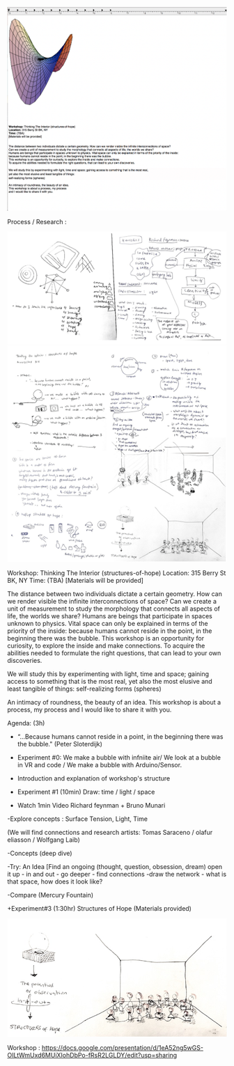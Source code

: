 
![Map 1](https://raw.githubusercontent.com/daniellagr/teachingasart/master/workshopfly.png)


Process / Research :

![Map 1](https://raw.githubusercontent.com/daniellagr/teachingasart/master/workshopthinng2.gif)
![Map 1](https://raw.githubusercontent.com/daniellagr/teachingasart/master/workshopthinkngprocess.gif)

Workshop: Thinking The Interior (structures-of-hope)
Location: 315 Berry St BK, NY
Time: (TBA)
[Materials will be provided] 


The distance between two individuals dictate a certain geometry. How can we render visible the infinite interconnections of space?
Can we create a unit of measurement to study the morphology that connects all aspects of life, the worlds we share? 
Humans are beings that participate in spaces unknown to physics. Vital space can only be explained in terms of the priority of the inside: 
because humans cannot reside in the point, in the beginning there was the bubble.
This workshop is an opportunity for curiosity, to explore the inside and make connections. 
To acquire the abilities needed to formulate the right questions, that can lead to your own discoveries.

We will study this by experimenting with light, time and space; gaining access to something that is the most real, 
yet also the most elusive and least tangible of things: 
self-realizing forms (spheres)

An intimacy of roundness, the beauty of an idea.
This workshop is about a process, my process 
and I would like to share it with you.

Agenda: (3h)

- “…Because humans cannot reside in a point, in the beginning there was the bubble." (Peter Sloterdijk)

+ Experiment #0: We make a bubble with infniite air/ We look at a bubble in VR and code / We make a bubble with Arduino/Sensor. 

- Introduction and explanation of workshop's structure

+ Experiment #1 (10min) Draw: time / light / space

- Watch 1min Video Richard feynman + Bruno Munari

-Explore concepts : Surface Tension, Light, Time 

(We will find connections and research artists: Tomas Saraceno /  olafur eliasson / Wolfgang Laib)

-Concepts (deep dive)

-Try: An Idea
 [Find an ongoing (thought, question, obsession, dream)
 open it up - in and out - go deeper - find connections -draw the network - what is that space, how does it look like?
 
 -Compare (Mercury Fountain)
 
 +Experiment#3 (1:30hr) Structures of Hope (Materials provided) 
 
 ![Map 1](https://raw.githubusercontent.com/daniellagr/teachingasart/990514a9d7fa7c41b561aa112eb7c6563d0b93af/IMG_9160.JPG) 
 


Workshop :
https://docs.google.com/presentation/d/1eA52ng5wGS-OILtWmUxd6MUiXIohDbPo-fRsR2LGLDY/edit?usp=sharing
